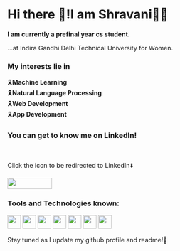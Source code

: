 # Hi there 👋!I am Shravani👩‍💻

**I am currently a prefinal year cs student.** 

...at Indira Gandhi Delhi Technical University for Women.
### My interests lie in 

🎗️**Machine Learning**<br>
🎗️**Natural Language Processing**<br>
🎗️**Web Development**<br>
🎗️**App Development**

### You can get to know me on LinkedIn!
<br> 

Click the icon to be redirected to LinkedIn⬇️

[<img src="https://user-images.githubusercontent.com/72717361/200592619-8533fe0b-7dd7-45c8-9f4c-7f0ef75722c5.png" width="100" height="25">](https://www.linkedin.com/in/shravani-nag-402037235/)



### Tools and Technologies known:

<img src="https://user-images.githubusercontent.com/72717361/200588963-4c3bee15-df87-4805-9174-dbfa2f580c76.png" width="30" height="30"> <img src="https://user-images.githubusercontent.com/72717361/200589061-30dcb5a7-b731-489c-be80-dc0717f24bf6.png" width="30" height="30"> <img src="https://user-images.githubusercontent.com/72717361/200590218-9beb70c8-4f84-4d50-a517-8dceb6470c3c.png" width="30" height="30"> <img src="https://user-images.githubusercontent.com/72717361/200590336-abb8b5fa-a253-4de2-ba23-5dbf29d1899f.png" width="30" height="30"> <img src="https://user-images.githubusercontent.com/72717361/200590557-bf920eb3-b68a-4c07-ade4-744a945ed5ec.png" width="30" height="30"> <img src="https://user-images.githubusercontent.com/72717361/200590669-bf4ca913-8c99-4d91-b0ec-66bec865c9fc.png" width="30" height="30"> <img src="https://www.google.com/imgres?imgurl=https%3A%2F%2Fmedia.licdn.com%2Fdms%2Fimage%2FD5612AQGrHQ2cCid0tw%2Farticle-cover_image-shrink_720_1280%2F0%2F1692949620184%3Fe%3D2147483647%26v%3Dbeta%26t%3DmExTqHHmwNc99SXL7A2EH2kKCKyrOntcjDivarjfTso&tbnid=_lEoqlufaGDkBM&vet=12ahUKEwj3l4iRksuCAxX15jgGHfDbBkkQMygFegQIARB3..i&imgrefurl=https%3A%2F%2Fwww.linkedin.com%2Fpulse%2Fmastering-machine-learning-scikit-learn-step-by-step-guide-shaik&docid=wj9DJAd60GtXCM&w=1058&h=612&q=scikit%20learn&ved=2ahUKEwj3l4iRksuCAxX15jgGHfDbBkkQMygFegQIARB3" width="30" height="30">




Stay tuned as I update my github profile and readme!📶 
